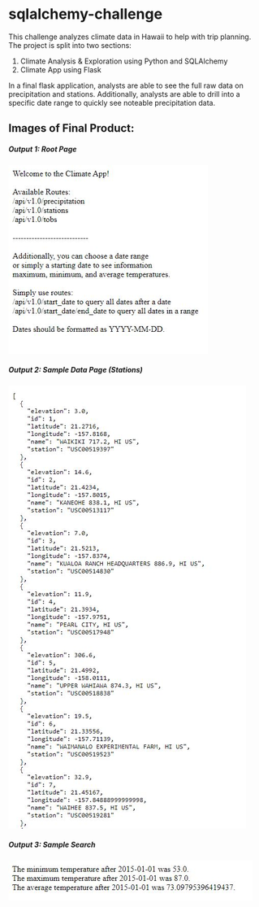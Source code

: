 # sqlalchemy-challenge

This challenge analyzes climate data in Hawaii to help with trip planning. The project is split into two sections:
1. Climate Analysis & Exploration using Python and SQLAlchemy
2. Climate App using Flask

In a final flask application, analysts are able to see the full raw data on precipitation and stations. Additionally, analysts are able to drill into a specific date range to quickly see noteable precipitation data.

## Images of Final Product:
##### Output 1: Root Page
![](https://github.com/MaxBrowning/sqlalchemy-challenge/blob/main/Images/output1_root.JPG)

##### Output 2: Sample Data Page (Stations)
![](https://github.com/MaxBrowning/sqlalchemy-challenge/blob/main/Images/output2_stations.JPG)

##### Output 3: Sample Search
![](https://github.com/MaxBrowning/sqlalchemy-challenge/blob/main/Images/output3_date_search.JPG)
